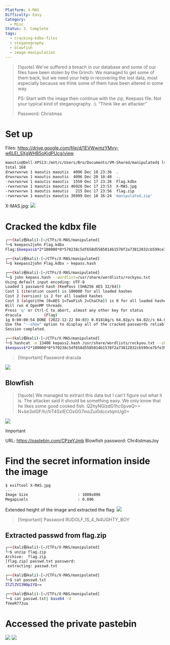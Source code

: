 ```yaml
---
Platform: X-MAS
Difficulty: Easy
Category:
  - Misc
Status: 3. Complete
tags:
  - cracking-kdbx-files
  - steganography
  - blowfish
  - image-manipulation
---
```


>[!quote]
>We've suffered a breach in our database and some of our files have been stolen by the Grinch. We managed to get some of them back, but we need your help in recovering the lost data, most especially because we think some of them have been altered in some way.
>
>PS: Start with the image then continue with the zip, Keepass file. Not your typical kind of steganography. :). ”Think like an attacker”  
>
>Password: Christmas

# Set up

Files: https://drive.google.com/file/d/1EVWwmzYMvy-w6LEl_SXgWHB5oKidPUcg/view

```bash
maoutis@Dell-XPS13:/mnt/c/Users/Bro/Documents/VM-Shared/manipulated$ ls -al
total 168
drwxrwxrwx 1 maoutis maoutis  4096 Dec 18 23:36  .
drwxrwxrwx 1 maoutis maoutis  4096 Dec 20 10:40  ..
-rwxrwxrwx 1 maoutis maoutis  1550 Dec 17 23:26  Flag.kdbx
-rwxrwxrwx 1 maoutis maoutis 46926 Dec 17 23:53  X-MAS.jpg
-rwxrwxrwx 1 maoutis maoutis   215 Dec 17 23:56  flag.zip
-rwxrwxrwx 1 maoutis maoutis 36999 Dec 18 16:24 'manipulated.zip'
```

X-MAS.jpg:
![](../../zzz_res/attachments/X-MAS.jpg)

# Cracked the kdbx file

```bash
┌──(kali㉿kali)-[~/CTFs/X-MAS/manipulated]
└─$ keepass2john Flag.kdbx 
Flag:$keepass$*2*100000*0*570238c5df658d5585014b1578f2a73812032cb599ce7bfe3961ea931df7bd31*76d389a71f5b064b6bd716c93fbe668232f665fe32eb5add3db005757aeea87d*befceb83b8fe811dfedb176ac23d8e27*3c348e19ba7b628e98e3e03a134838ae3d29ae59e8b8c6b5262e9097b154534f*76a25a61fae8d29ad0b935eb8cdce2e360975e6db23d3bb15e2e94c7700f7424

┌──(kali㉿kali)-[~/CTFs/X-MAS/manipulated]
└─$ keepass2john Flag.kdbx > kepass.hash

┌──(kali㉿kali)-[~/CTFs/X-MAS/manipulated]
└─$ john kepass.hash --wordlist=/usr/share/wordlists/rockyou.txt
Using default input encoding: UTF-8
Loaded 1 password hash (KeePass [SHA256 AES 32/64])
Cost 1 (iteration count) is 100000 for all loaded hashes
Cost 2 (version) is 2 for all loaded hashes
Cost 3 (algorithm [0=AES 1=TwoFish 2=ChaCha]) is 0 for all loaded hashes
Will run 4 OpenMP threads
Press 'q' or Ctrl-C to abort, almost any other key for status
dracula          (Flag)
1g 0:00:00:54 DONE (2022-12-22 04:03) 0.01818g/s 64.02p/s 64.02c/s 64.02C/s Password1..dracula
Use the "--show" option to display all of the cracked passwords reliably
Session completed.

┌──(kali㉿kali)-[~/CTFs/X-MAS/manipulated]
└─$ hashcat -m 13400 kepass2.hash /usr/share/wordlists/rockyou.txt --show
$keepass$*2*100000*0*570238c5df658d5585014b1578f2a73812032cb599ce7bfe3961ea931df7bd31*76d389a71f5b064b6bd716c93fbe668232f665fe32eb5add3db005757aeea87d*befceb83b8fe811dfedb176ac23d8e27*3c348e19ba7b628e98e3e03a134838ae3d29ae59e8b8c6b5262e9097b154534f*76a25a61fae8d29ad0b935eb8cdce2e360975e6db23d3bb15e2e94c7700f7424:dracula
```

>[!important] Password
>dracula

![](../../zzz_res/attachments/Pasted%20image%2020221222100718.png)

## Blowfish

>[!quote]
>We managed to extract this data but I can't figure out what it is. The attacker said it should be something easy. We only know that he likes some good cooked fish.
>Q2hyNGlzdG1hc0pveQ==
>N+ke3xIGF/h//tiT4SxIECOxGG7moZui0dccxtqmUg0=

![](../../zzz_res/attachments/Pasted%20image%2020221222100831.png)

>[!important]
>URL: https://pastebin.com/CPzeYJmb
>Blowfish password: Chr4istmasJoy

# Find the secret information inside the image

```bash
$ exiftool X-MAS.jpg
...
Image Size                      : 1000x896
Megapixels                      : 0.896
```

Extended height of the image and extracted the flag:
![](../../zzz_res/attachments/Pasted%20image%2020221222101403.png)

>[!important] Password
>RUDOLF_1S_4_N4UGHTY_BOY

## Extracted passwd from flag.zip

```bash
┌──(kali㉿kali)-[~/CTFs/X-MAS/manipulated]
└─$ unzip flag.zip
Archive:  flag.zip
[flag.zip] passwd.txt password:
 extracting: passwd.txt

┌──(kali㉿kali)-[~/CTFs/X-MAS/manipulated]
└─$ cat passwd.txt
ZlZlZVI3N0p1YQ==

┌──(kali㉿kali)-[~/CTFs/X-MAS/manipulated]
└─$ cat passwd.txt| base64 -d
fVeeR77Jua 
```

# Accessed the private pastebin

![](../../zzz_res/attachments/Pasted%20image%2020221222101717.png)
![](../../zzz_res/attachments/Pasted%20image%2020221222101737.png)